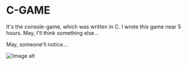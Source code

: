 # C-GAME

It's the console-game, which was written in C. I wrote this game near 5 hours. May, I'll think something else...




May, someone'll notice...

![Image alt](https://github.com/sashascul/C-GAME/raw/main/image/photo.jpg)
